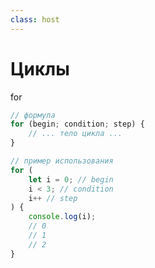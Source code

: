 ```yaml
---
class: host
---
```


# Циклы
for

```js
// формула
for (begin; condition; step) {
    // ... тело цикла ...
}

// пример использования
for (
    let i = 0; // begin
    i < 3; // condition
    i++ // step
) {
    console.log(i);
    // 0
    // 1
    // 2
}
```

<style>
.host code {
    font-size: 1rem;
}
</style>

